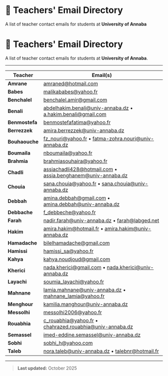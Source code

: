 # 📧 Teachers' Email Directory

A list of teacher contact emails for students at **University of Annaba**

# 📧 Teachers' Email Directory

A list of teacher contact emails for students at **University of Annaba**.

---

| **Teacher** | **Email(s)** |
|--------------|--------------|
| **Amrane** | [amraned@hotmail.com](mailto:amraned@hotmail.com) |
| **Babes** | [malikababes@yahoo.fr](mailto:malikababes@yahoo.fr) |
| **Benchalel** | [benchalel.amir@gmail.com](mailto:benchalel.amir@gmail.com) |
| **Benali** | [abdelhakim.benali@univ-annaba.dz](mailto:abdelhakim.benali@univ-annaba.dz) • [a.hakim.benali@gmail.com](mailto:a.hakim.benali@gmail.com) |
| **Benmostefa** | [benmostefafatima@yahoo.fr](mailto:benmostefafatima@yahoo.fr) |
| **Berrezzek** | [amira.berrezzek@univ-annaba.dz](mailto:amira.berrezzek@univ-annaba.dz) |
| **Bouhaouche** | [fz_nouri@yahoo.fr](mailto:fz_nouri@yahoo.fr) • [fatma-zohra.nouri@univ-annaba.dz](mailto:fatma-zohra.nouri@univ-annaba.dz) |
| **Boumaila** | [nboumaila@yahoo.fr](mailto:nboumaila@yahoo.fr) |
| **Brahmia** | [brahmiasouhaira@yahoo.fr](mailto:brahmiasouhaira@yahoo.fr) |
| **Chadli** | [assiachadli428@hotmail.com](mailto:assiachadli428@hotmail.com) • [assia.benghanem@univ-annaba.dz](mailto:assia.benghanem@univ-annaba.dz) |
| **Chouia** | [sana.chouia@yahoo.fr](mailto:sana.chouia@yahoo.fr) • [sana.chouia@univ-annaba.dz](mailto:sana.chouia@univ-annaba.dz) |
| **Debbah** | [amina.debbah@gmail.com](mailto:amina.debbah@gmail.com) • [amina.debbah@univ-annaba.dz](mailto:amina.debbah@univ-annaba.dz) |
| **Debbache** | [f_debbeche@yahoo.fr](mailto:f_debbeche@yahoo.fr) |
| **Farah** | [nadir.farah@univ-annaba.dz](mailto:nadir.farah@univ-annaba.dz) • [farah@labged.net](mailto:farah@labged.net) |
| **Hakim** | [amira.hakim@hotmail.fr](mailto:amira.hakim@hotmail.fr) • [amira.hakim@univ-annaba.dz](mailto:amira.hakim@univ-annaba.dz) |
| **Hamadache** | [bilelhamadache@gmail.com](mailto:bilelhamadache@gmail.com) |
| **Hamissi** | [hamissi_sa@yahoo.fr](mailto:hamissi_sa@yahoo.fr) |
| **Kahya** | [kahya.noudjoud@gmail.com](mailto:kahya.noudjoud@gmail.com) |
| **Kherici** | [nada.kherici@gmail.com](mailto:nada.kherici@gmail.com) • [nada.kherici@univ-annaba.dz](mailto:nada.kherici@univ-annaba.dz) |
| **Layachi** | [soumia_layachi@yahoo.fr](mailto:soumia_layachi@yahoo.fr) |
| **Mahnane** | [lamia.mahnane@univ-annaba.dz](mailto:lamia.mahnane@univ-annaba.dz) • [mahnane_lamia@yahoo.fr](mailto:mahnane_lamia@yahoo.fr) |
| **Menghour** | [kamilia.manghour@univ-annaba.dz](mailto:kamilia.manghour@univ-annaba.dz) |
| **Messolhi** | [messolhi2006@yahoo.fr](mailto:messolhi2006@yahoo.fr) |
| **Rouabhia** | [c_rouabhia@yahoo.fr](mailto:c_rouabhia@yahoo.fr) • [chahrazed.rouabhia@univ-annaba.dz](mailto:chahrazed.rouabhia@univ-annaba.dz) |
| **Semassel** | [imed-eddine.semassel@univ-annaba.dz](mailto:imed-eddine.semassel@univ-annaba.dz) |
| **Sobhi** | [sobhi_h@yahoo.com](mailto:sobhi_h@yahoo.com) |
| **Taleb** | [nora.taleb@univ-annaba.dz](mailto:nora.taleb@univ-annaba.dz) • [talebnr@hotmail.fr](mailto:talebnr@hotmail.fr) |

---

> **Last updated:** October 2025
